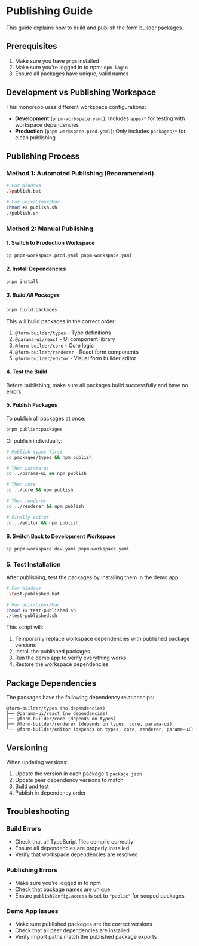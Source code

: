 # Publishing Guide

This guide explains how to build and publish the form builder packages.

## Prerequisites

1. Make sure you have `pnpm` installed
2. Make sure you're logged in to npm: `npm login`
3. Ensure all packages have unique, valid names

## Development vs Publishing Workspace

This monorepo uses different workspace configurations:

- **Development** (`pnpm-workspace.yaml`): Includes `apps/*` for testing with workspace dependencies
- **Production** (`pnpm-workspace.prod.yaml`): Only includes `packages/*` for clean publishing

## Publishing Process

### Method 1: Automated Publishing (Recommended)

```bash
# For Windows
.\publish.bat

# For Unix/Linux/Mac
chmod +x publish.sh
./publish.sh
```

### Method 2: Manual Publishing

#### 1. Switch to Production Workspace

```bash
cp pnpm-workspace.prod.yaml pnpm-workspace.yaml
```

#### 2. Install Dependencies

```bash
pnpm install
```

##### 3. Build All Packages

```bash
pnpm build:packages
```

This will build packages in the correct order:

1. `@form-builder/types` - Type definitions
2. `@parama-ui/react` - UI component library
3. `@form-builder/core` - Core logic
4. `@form-builder/renderer` - React form components
5. `@form-builder/editor` - Visual form builder editor

#### 4. Test the Build

Before publishing, make sure all packages build successfully and have no errors.

#### 5. Publish Packages

To publish all packages at once:

```bash
pnpm publish:packages
```

Or publish individually:

```bash
# Publish types first
cd packages/types && npm publish

# Then parama-ui
cd ../parama-ui && npm publish

# Then core
cd ../core && npm publish

# Then renderer
cd ../renderer && npm publish

# Finally editor
cd ../editor && npm publish
```

#### 6. Switch Back to Development Workspace

```bash
cp pnpm-workspace.dev.yaml pnpm-workspace.yaml
```

### 5. Test Installation

After publishing, test the packages by installing them in the demo app:

```bash
# For Windows
.\test-published.bat

# For Unix/Linux/Mac
chmod +x test-published.sh
./test-published.sh
```

This script will:

1. Temporarily replace workspace dependencies with published package versions
2. Install the published packages
3. Run the demo app to verify everything works
4. Restore the workspace dependencies

## Package Dependencies

The packages have the following dependency relationships:

```
@form-builder/types (no dependencies)
├── @parama-ui/react (no dependencies)
├── @form-builder/core (depends on types)
├── @form-builder/renderer (depends on types, core, parama-ui)
└── @form-builder/editor (depends on types, core, renderer, parama-ui)
```

## Versioning

When updating versions:

1. Update the version in each package's `package.json`
2. Update peer dependency versions to match
3. Build and test
4. Publish in dependency order

## Troubleshooting

### Build Errors

- Check that all TypeScript files compile correctly
- Ensure all dependencies are properly installed
- Verify that workspace dependencies are resolved

### Publishing Errors

- Make sure you're logged in to npm
- Check that package names are unique
- Ensure `publishConfig.access` is set to `"public"` for scoped packages

### Demo App Issues

- Make sure published packages are the correct versions
- Check that all peer dependencies are installed
- Verify import paths match the published package exports
